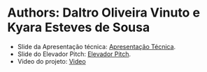 # Authors: Daltro Oliveira Vinuto e Kyara Esteves de Sousa

 * Slide da Apresentação técnica: [Apresentação Técnica](assets/apresentacao_tecnica.pdf).
 * Slide do Elevador Pitch: [Elevador Pitch](assets/elevador_pitch.pdf).
 * Video do projeto: [Video](https://youtube.com/shorts/CUhSMierdbc?si=Et-zml9De7wYVzSC)

